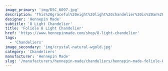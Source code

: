 ```yaml
---
image_primary: 'img/DSC_6097.jpg'
description: 'This%20graceful%20eight%20light%20chandelier%20is%20an%20extension%20on%20the%20Foliole%20collection%2C%20a%20lighting%20series%20inspired%20by%20nature%2C%20form%20and%20balance.%20Designed%20to%20compliment%20modern%2C%20open-air%20environments%2C%20this%20chandelier%20is%20customizable%20in%20size%20and%20finish%20options%2C%20providing%20limitless%20design%20possibilities.%20'
designer: 'Hennepin Made'
subtitle: '8 Light Chandelier'
title: 'Foliole 8 Light Chandelier'
href: 'https://www.hennepinmade.com/shop/8-light-chandelier'
tags:
  - 'Chandeliers'
image_secondary: 'img/crystal-natural-wgold.jpg'
category: 'Chandeliers'
manufacturer: 'Hennepin Made'
slug: '/manufacturers/hennepin-made/chandeliers/hennepin-made-foliole-8-light-chandelier'
---
```

